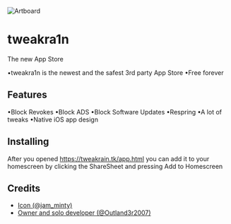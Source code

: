 ![Artboard](https://tweakrain.tk/assets/favicon.ico)
# tweakra1n
The new App Store

•tweakra1n is the newest and the safest 3rd party App Store
•Free forever

## Features
•Block Revokes
•Block ADS
•Block Software Updates
•Respring
•A lot of tweaks
•Native iOS app design

## Installing
After you opened https://tweakrain.tk/app.html you can add it to your homescreen by clicking the ShareSheet and pressing Add to Homescreen


## Credits
- [Icon (@jam_minty)](https://twitter.com/jam_minty/)
- [Owner and solo developer (@Outland3r2007)](https://twitter.com/Outland3r2007/) 